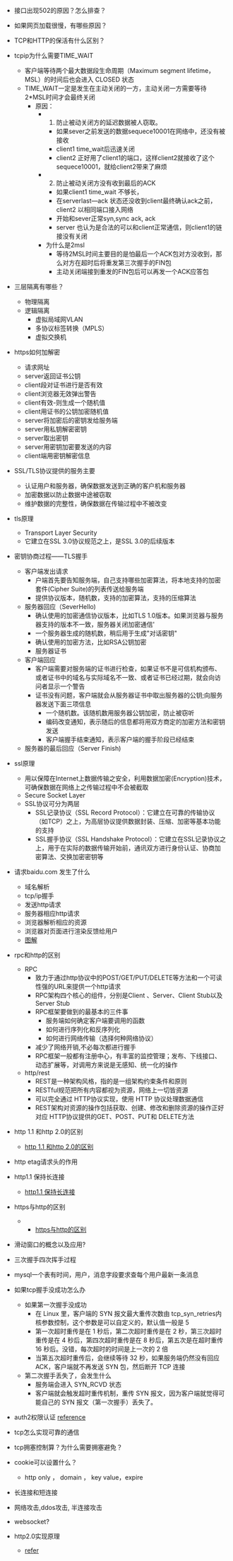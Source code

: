 - 接口出现502的原因？怎么排查？
- 如果网页加载很慢，有哪些原因？
- TCP和HTTP的保活有什么区别？
- tcpip为什么需要TIME_WAIT
    - 客户端等待两个最大数据段生命周期（Maximum segment lifetime，MSL）的时间后也会进入 CLOSED 状态
    - TIME_WAIT一定是发生在主动关闭的一方，主动关闭一方需要等待2*MSL时间才会最终关闭
        - 原因：
            - 1. 防止被动关闭方的延迟数据被人窃取。
                -  如果sever之前发送的数据sequece10001在网络中，还没有被接收
                -  client1 time_wait后迅速关闭
                -  client2 正好用了client1的端口，这样client2就接收了这个sequece10001，就给client2带来了麻烦
            - 2. 防止被动关闭方没有收到最后的ACK
                - 如果client1  time_wait 不够长，
                - 在serverlast—ack 状态还没收到client最终确认ack之前，client2 以相同端口接入网络
                - 开始和sever正常syn,sync  ack, ack
                - server 也认为是合法的可以和client正常通信，则client1的链接没有关闭
            - 为什么是2msl
                - 等待2MSL时间主要目的是怕最后一个ACK包对方没收到，那么对方在超时后将重发第三次握手的FIN包
                - 主动关闭端接到重发的FIN包后可以再发一个ACK应答包


- 三层隔离有哪些？
    - 物理隔离
    - 逻辑隔离
        - 虚拟局域网VLAN
        - 多协议标签转换（MPLS）
        - 虚拟交换机
- https如何加解密
    - 请求网址
    - server返回证书公钥
    - client段对证书进行是否有效
    - client浏览器无效弹出警告
    - client有效-则生成一个随机值
    - client用证书的公钥加密随机值
    - server将加密后的密钥发给服务端
    - server用私钥解密密钥
    - server取出密钥
    - server用密钥加密要发送的内容
    - client端用密钥解密信息
- SSL/TLS协议提供的服务主要
    - 认证用户和服务器，确保数据发送到正确的客户机和服务器
    - 加密数据以防止数据中途被窃取
    - 维护数据的完整性，确保数据在传输过程中不被改变
- tls原理
    - Transport Layer Security
    - 它建立在SSL 3.0协议规范之上，是SSL 3.0的后续版本
- 密钥协商过程——TLS握手
    - 客户端发出请求
        - 户端首先要告知服务端，自己支持哪些加密算法，将本地支持的加密套件(Cipher Suite)的列表传送给服务端
        - 提供协议版本，随机数，支持的加密算法，支持的压缩算法
    - 服务器回应（SeverHello)
        - 确认使用的加密通信协议版本，比如TLS 1.0版本。如果浏览器与服务器支持的版本不一致，服务器关闭加密通信'
        - 一个服务器生成的随机数，稍后用于生成"对话密钥"
        - 确认使用的加密方法，比如RSA公钥加密
        - 服务器证书
    - 客户端回应
        - 客户端需要对服务端的证书进行检查，如果证书不是可信机构颁布、或者证书中的域名与实际域名不一致、或者证书已经过期，就会向访问者显示一个警告
        - 证书没有问题，客户端就会从服务器证书中取出服务器的公钥;向服务器发送下面三项信息
            - 一个随机数。该随机数用服务器公钥加密，防止被窃听
            - 编码改变通知，表示随后的信息都将用双方商定的加密方法和密钥发送
            - 客户端握手结束通知，表示客户端的握手阶段已经结束
    - 服务器的最后回应（Server Finish)

- ssl原理
    - 用以保障在Internet上数据传输之安全，利用数据加密(Encryption)技术，可确保数据在网络上之传输过程中不会被截取
    - Secure Socket Layer
    - SSL协议可分为两层
        - SSL记录协议（SSL Record Protocol）：它建立在可靠的传输协议（如TCP）之上，为高层协议提供数据封装、压缩、加密等基本功能的支持
        - SSL握手协议（SSL Handshake Protocol）：它建立在SSL记录协议之上，用于在实际的数据传输开始前，通讯双方进行身份认证、协商加密算法、交换加密密钥等

- 请求baidu.com 发生了什么
    - 域名解析
    - tcp/ip握手
    - 发送http请求
    - 服务器相应http请求
    - 浏览器解析相应的资源
    - 浏览器对页面进行渲染反馈给用户
    - [图解](https://static001.geekbang.org/resource/image/8a/19/8a5bddd3d8046daf7032c7d60a3d1a19.png)

- rpc和http的区别
    - RPC
        - 致力于通过http协议中的POST/GET/PUT/DELETE等方法和一个可读性强的URL来提供一个http请求
        - RPC架构四个核心的组件，分别是Client 、Server、Client Stub以及Server Stub
        - RPC框架要做到的最基本的三件事
            - 服务端如何确定客户端要调用的函数
            - 如何进行序列化和反序列化
            - 如何进行网络传输（选择何种网络协议）
        - 减少了网络开销,不必每次都进行握手
        -  RPC框架一般都有注册中心，有丰富的监控管理；发布、下线接口、动态扩展等，对调用方来说是无感知、统一化的操作
    - http/rest
        - REST是一种架构风格，指的是一组架构约束条件和原则
        - RESTful规范把所有内容都视为资源，网络上一切皆资源
        - 可以完全通过 HTTP协议实现，使用 HTTP 协议处理数据通信
        - REST架构对资源的操作包括获取、创建、修改和删除资源的操作正好对应 HTTP协议提供的GET、POST、PUT和 DELETE方法
- http 1.1 和http 2.0的区别
    - [http 1.1 和http 2.0的区别](https://www.cnblogs.com/heluan/p/8620312.html)   
- http etag请求头的作用
- http1.1 保持长连接
    - [http1.1 保持长连接](https://blog.csdn.net/xiaoduanayu/article/details/78386508)
- https与http的区别
    - - [https与http的区别](https://www.cnblogs.com/wqhwe/p/5407468.html)
- 滑动窗口的概念以及应用?
- 三次握手四次挥手过程
- mysql一个表有时间，用户，消息字段要求查每个用户最新一条消息
- 如果tcp握手没成功怎么办
    - 如果第一次握手没成功
        - 在 Linux 里，客户端的 SYN 报文最大重传次数由 tcp_syn_retries内核参数控制，这个参数是可以自定义的，默认值一般是 5
        - 第一次超时重传是在 1 秒后，第二次超时重传是在 2 秒，第三次超时重传是在 4 秒后，第四次超时重传是在 8 秒后，第五次是在超时重传 16 秒后。没错，每次超时的时间是上一次的 2 倍
        - 当第五次超时重传后，会继续等待 32 秒，如果服务端仍然没有回应 ACK，客户端就不再发送 SYN 包，然后断开 TCP 连接
    - 第二次握手丢失了，会发生什么
        - 服务端会进入 SYN_RCVD 状态
        - 客户端就会触发超时重传机制，重传 SYN 报文，因为客户端就觉得可能自己的 SYN 报文（第一次握手）丢失了。

- auth2权限认证
    [reference](https://www.ruanyifeng.com/blog/2019/04/oauth-grant-types.html)
- tcp怎么实现可靠的通信
- tcp拥塞控制算？为什么需要拥塞避免？
- cookie可以设置什么？
    - http only ， domain ， key value，expire

- 长连接和短连接
- 网络攻击,ddos攻击, 半连接攻击
- websocket?
- http2.0实现原理
    - [refer](https://www.processon.com/view/link/62144beb079129079ad7665f)